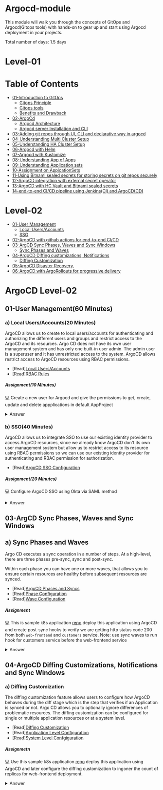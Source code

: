 # Argocd-module

This module will walk you through the concepts of GitOps and Argocd(Gitops tools) with hands-on to gear up and start using Argocd deployment in your projects.

Total number of days: 1.5 days

# Level-01

# Table of Contents
- [01-Introduction to GitOps]()
    - [Gitops Principle]()
    - [Gitops tools]()
    - [Benefits and Drawback]()
- [02-ArgoCd]()
    - [Argocd Architecture]()
    - [Argocd server Installation and CLI]() 
- [03-Adding git repos through UI, CLI and declarative way in argocd]()
- [04-Understanding Multi Cluster Setup ]()
- [05-Understanding HA Cluster Setup]()
- [06-Argocd with Helm]()
- [07-Argocd with Kustomize]()
- [08-Understanding App of Apps]()
- [09-Understanding Application sets]()
- [10-Assignment on AppicationSets]()
- [11-Using Bitnami sealed secrets for storing secrets on git repos securely]()
- [12-ArgoCD integration with external secret operator]()
- [13-ArgoCD with HC Vault and Bitnami sealed secrets]()
- [14-end-to-end CI/CD pipeline using Jenkins(CI) and ArgoCD(CD)]()

# Level-02
- [01-User Management](#01-user-management60-minutes)
    - [Local Users/Accounts](#a-local-usersaccounts20-minutes)
    - [SSO](#b-sso40-minutes)
- [02-ArgoCD with github actions for end-to-end CI/CD ]()
- [03-ArgCD Sync Phases, Waves and Sync Windows](#03-argcd-sync-phases-waves-and-sync-windows)
    - [Sync Phases and Waves](#a-sync-phases-and-waves) 
- [04-ArgoCD Diffing customizations, Notifications](#04-argocd-diffing-customizations-notifications-and-sync-windows)
   - [Diffing Customization](#a-diffing-customization) 
- [05-ArgoCD Disaster Recovery.]()
- [06-ArgoCD with ArgoRollouts for progressive delivery]()


# ArgoCD Level-02
## 01-User Management(60 Minutes)
### a) Local Users/Accounts(20 Minutes)
ArgoCD allows us to create to local users/accounts for authenticating and authorizing the different users and groups and restrict access to the ArgoCD and its resources. Argo CD does not have its own user management system and has only one built-in user admin. The admin user is a superuser and it has unrestricted access to the system. ArgoCD allows restrict access to ArgoCD resources using RBAC permissions.
- [Read][Local Users/Accounts](https://argo-cd.readthedocs.io/en/stable/operator-manual/user-management/#local-usersaccounts-v15)
- [Read][RBAC Rules](https://argo-cd.readthedocs.io/en/stable/operator-manual/rbac/#rbac-configuration)

##### Assignment(10 Minutes)
:computer: Create a new user for Argocd and give the permissions to get, create, update and delete appplications in default AppProject
<details>
<summary>Answer</summary></br>
argocd-cm:

```yaml
apiVersion: v1
kind: ConfigMap
metadata:
  labels:
    app.kubernetes.io/name: argocd-cm
    app.kubernetes.io/part-of: argocd
  name: argocd-cm
  namespace: argocd
data:
  accounts.Newuser: apiKey,login
  ```
argocd-rbac-cm:

```yaml
apiVersion: v1
kind: ConfigMap
metadata:
  labels:
    app.kubernetes.io/name: argocd-rbac-cm
    app.kubernetes.io/part-of: argocd
  name: argocd-rbac-cm
  namespace: argocd
data:
  policy.csv: |-
    p,role:defaul-applications-CRUD-role,applications,get,default/*,allow
    p,role:defaul-applications-CRUD-role,applications,create,default/*,allow
    p,role:defaul-applications-CRUD-role,applications,update,default/*,allow
    p,role:defaul-applications-CRUD-role,applications,get,default/*,allow
    g,NewUser,role:defaul-applications-CRUD-role
```
</details>

### b) SSO(40 Minutes)
ArgoCD allows us to integrate SSO to use our existing identity provider to access ArgoCD resources, since we already know ArgoCD don't its own user management system but allow us to restrict access to its resource using RBAC permissions so we can use our existing identity provider for authenticating and RBAC permission for authorization.
- [Read][ArgoCD SSO Configuration](https://argo-cd.readthedocs.io/en/stable/operator-manual/user-management/#sso)
##### Assignment(20 Minutes)
:computer: Configure ArgoCD SSO using Okta via SAML method
<details>
<summary>Answer</summary></br>

Follow [this](https://argo-cd.readthedocs.io/en/stable/operator-manual/user-management/okta/#saml-with-dex) guide for ArgoCD SSO integration using Okta
</details>

## 03-ArgCD Sync Phases, Waves and Sync Windows
## a) Sync Phases and Waves
Argo CD executes a sync operation in a number of steps. At a high-level, there are three phases pre-sync, sync and post-sync.

Within each phase you can have one or more waves, that allows you to ensure certain resources are healthy before subsequent resources are synced.
- [Read][ArgoCD Phases and Syncs](https://argo-cd.readthedocs.io/en/stable/user-guide/sync-waves/#how-do-i-configure-phases)
- [Read][Phase Configuration](https://argo-cd.readthedocs.io/en/stable/user-guide/sync-waves/#how-do-i-configure-phases)
- [Read][Wave Configuration](https://argo-cd.readthedocs.io/en/stable/user-guide/sync-waves/#how-do-i-configure-waves)

##### Assignment
:computer: This is sample k8s application [repo](https://github.com/shehbaz-pathan/simple-microservices-app/tree/master/manifests) deploy this application using ArgoCD and create post-sync hooks to verify we are getting http status code 200 from both ```web-frontend``` and ```customers``` service.
Note: use sync waves to run hook for customers service before the web-frontend service
<details>
<summary>Answer</summary></br>
create a post-sync hook for customers service

```yaml
apiVersion: batch/v1
kind: Job
metadata:
   name: customers-status
   annotations:
    argocd.argoproj.io/hook: PostSync
    argocd.argoproj.io/sync-wave: "1"
    argocd.argoproj.io/hook-delete-policy: BeforeHookCreation
spec:
   backoffLimit: 3
   template:
     spec:
       restartPolicy: OnFailure
       containers:
          - name: customers-status-checker
            image: curlimages/curl
            command: ["/bin/sh","-c","[[ $(curl http://customers/ -s -o /dev/null -w \"%{http_code}\") -eq 200 ]] && exit 0 || exit 1"]
```
create post-sync hook for web-frontend service
```yaml
apiVersion: batch/v1
kind: Job
metadata:
   name: web-front-status
   annotations:
    argocd.argoproj.io/hook: PostSync
    argocd.argoproj.io/sync-wave: "2"
    argocd.argoproj.io/hook-delete-policy: BeforeHookCreation
spec:
   backoffLimit: 3
   template:
     spec:
       restartPolicy: OnFailure
       containers:
          - name: customers-status-checker
            image: curlimages/curl
            command: ["/bin/sh","-c","[[ $(curl http://web-frontend/ -s -o /dev/null -w \"%{http_code}\") -eq 200 ]] && exit 0 || exit 1"]
```
as mentioned above we used sync wave 1 for customers service and wave 2 for web-frontend in this order hook for customers service will get executed before web-frontend
</details>

## 04-ArgoCD Diffing Customizations, Notifications and Sync Windows
### a) Diffing Customization
The diffing customization feature allows users to configure how ArgoCD behaves during the diff stage which is the step that verifies if an Application is synced or not. Argo CD allows you to optionally ignore differences of problematic resources. The diffing customization can be configured for single or multiple application resources or at a system level.
- [Read][Diffing Customization](https://argo-cd.readthedocs.io/en/stable/user-guide/diffing/)
- [Read][Application Level Configuration](https://argo-cd.readthedocs.io/en/stable/user-guide/diffing/#application-level-configuration)
- [Read][System Level Confgiguration](https://argo-cd.readthedocs.io/en/stable/user-guide/diffing/#system-level-configuration)

##### Assignmetn 
:computer: Use this sample k8s application [repo](https://github.com/shehbaz-pathan/simple-microservices-app/tree/master/manifests) deploy this application using ArgoCD and later configure the diffing customization to ingoner the count of replicas for web-frontend deployment.
<details>
<summary>Answer</summary></br>

- Deploy the application using ArgoCD
- Set the replica count of web-frontend deployment to 2 by editing the web-frontend deployment manually, now check the sync status of the app it will show OutOfSync due to replica count changed for web-frontend deployment
- Update the application with diffing configuration

```yaml
apiVersion: argoproj.io/v1alpha1
kind: Application
metadata:
  name: customers-details
  namespace: default
spec:
      ignoreDifferences:
       - group: apps
         kind: Deployment
         namespace: default
         name: web-frontend
         jqPathExpressions:
          - .spec.replicas
      project: default
      source:
        repoURL: https://github.com/shehbaz-pathan/simple-microservices-app.git
        targetRevision: HEAD
        path: manifests
      destination:
        server: https://kubernetes.default.svc
        namespace: default
      syncPolicy:
        syncOptions:
         - RespectIgnoreDifferences=true
        automated:
          prune: true
```
- Now change the replica count of web-frontend deployment to 2 and and check this time application sync status would not show OutOfSync because we are ignoring changes of web-frontend deployment for replica count
</details>
    
